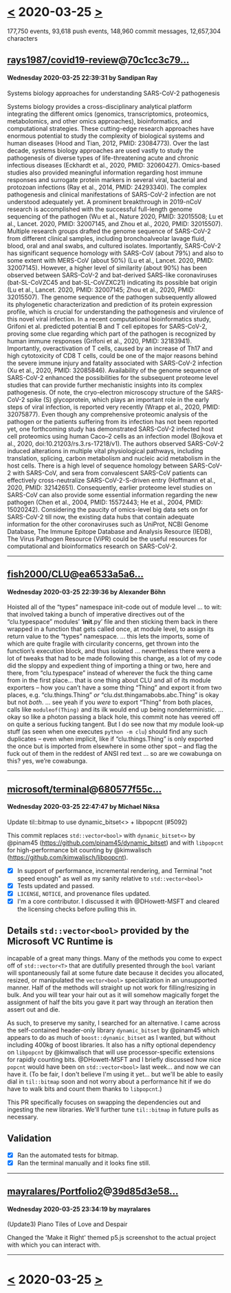 # [<](2020-03-24.md) 2020-03-25 [>](2020-03-26.md)

177,750 events, 93,618 push events, 148,960 commit messages, 12,657,304 characters


## [rays1987/covid19-review](https://github.com/rays1987/covid19-review)@[70c1cc3c79...](https://github.com/rays1987/covid19-review/commit/70c1cc3c79cf0760bad731022e782d62b34e6f78)
#### Wednesday 2020-03-25 22:39:31 by Sandipan Ray

Systems biology approaches for understanding SARS-CoV-2 pathogenesis

Systems biology provides a cross-disciplinary analytical platform integrating the different omics (genomics, transcriptomics, proteomics, metabolomics, and other omics approaches), bioinformatics, and computational strategies. These cutting-edge research approaches have enormous potential to study the complexity of biological systems and human diseases (Hood and Tian, 2012, PMID: 23084773). Over the last decade, systems biology approaches are used vastly to study the pathogenesis of diverse types of life-threatening acute and chronic infectious diseases (Eckhardt et al., 2020, PMID: 32060427). Omics-based studies also provided meaningful information regarding host immune responses and surrogate protein markers in several viral, bacterial and protozoan infections (Ray et al., 2014, PMID: 24293340).
The complex pathogenesis and clinical manifestations of SARS-CoV-2 infection are not understood adequately yet. A prominent breakthrough in 2019-nCoV research is accomplished with the successful full-length genome sequencing of the pathogen (Wu et al., Nature 2020, PMID: 32015508; Lu et al., Lancet. 2020, PMID: 32007145, and Zhou et al., 2020, PMID: 32015507). Multiple research groups drafted the genome sequence of SARS-CoV-2 from different clinical samples, including bronchoalveolar lavage fluid, blood, oral and anal swabs, and cultured isolates. Importantly, SARS-CoV-2 has significant sequence homology with SARS-CoV (about 79%) and also to some extent with MERS-CoV (about 50%) (Lu et al., Lancet. 2020, PMID: 32007145). However, a higher level of similarity (about 90%) has been observed between SARS-CoV-2 and bat-derived SARS-like coronaviruses (bat-SL-CoVZC45 and bat-SL-CoVZXC21) indicating its possible bat origin (Lu et al., Lancet. 2020, PMID: 32007145; Zhou et al., 2020, PMID: 32015507). 
The genome sequence of the pathogen subsequently allowed its phylogenetic characterization and prediction of its protein expression profile, which is crucial for understanding the pathogenesis and virulence of this novel viral infection.  In a recent computational bioinformatics study, Grifoni et al. predicted potential B and T cell epitopes for SARS-CoV-2, proving some clue regarding which part of the pathogen is recognized by human immune responses (Grifoni et al., 2020, PMID: 32183941). Importantly, overactivation of T cells, caused by an increase of Th17 and high cytotoxicity of CD8 T cells, could be one of the major reasons behind the severe immune injury and fatality associated with SARS-CoV-2 infection (Xu et al., 2020, PMID: 32085846). 
Availability of the genome sequence of SARS-CoV-2 enhanced the possibilities for the subsequent proteome level studies that can provide further mechanistic insights into its complex pathogenesis. Of note, the cryo-electron microscopy structure of the SARS-CoV-2 spike (S) glycoprotein, which plays an important role in the early steps of viral infection, is reported very recently (Wrapp et al., 2020, PMID: 32075877). Even though any comprehensive proteomic analysis of the pathogen or the patients suffering from its infection has not been reported yet, one forthcoming study has demonstrated SARS-CoV-2 infected host cell proteomics using human Caco–2 cells as an infection model (Bojkova et al., 2020, doi:10.21203/rs.3.rs-17218/v1).  The authors observed SARS-CoV-2 induced alterations in multiple vital physiological pathways, including translation, splicing, carbon metabolism and nucleic acid metabolism in the host cells.
There is a high level of sequence homology between SARS-CoV-2 with SARS-CoV, and sera from convalescent SARS-CoV patients can effectively cross-neutralize SARS-CoV-2-S-driven entry (Hoffmann et al., 2020, PMID: 32142651). Consequently, earlier proteome level studies on SARS-CoV can also provide some essential information regarding the new pathogen (Chen et al., 2004, PMID: 15572443; He et al., 2004, PMID: 15020242). Considering the paucity of omics-level big data sets on for SARS-CoV-2 till now, the existing data hubs that contain adequate information for the other coronaviruses such as UniProt, NCBI Genome Database, The Immune Epitope Database and Analysis Resource (IEDB), The Virus Pathogen Resource (ViPR) could be the useful resources for computational and bioinformatics research on SARS-CoV-2.

---
## [fish2000/CLU](https://github.com/fish2000/CLU)@[ea6533a5a6...](https://github.com/fish2000/CLU/commit/ea6533a5a6fd396a8051116f8f5c2d6dfc40e366)
#### Wednesday 2020-03-25 22:39:36 by Alexander Böhn

Hoisted all of the “types” namespace init-code out of module level
... to wit: that involved taking a bunch of imperative directives
    out of the “clu.typespace” modules’ ‘__init__.py’ file and then
    sticking them back in there wrapped in a function that gets
    called once, at module level, to assign its return value to the
    “types” namespace.
... this lets the imports, some of which are quite fragile with
    circularity concerns, get thrown into the function’s execution
    block, and thus isolated
... nevertheless there were a lot of tweaks that had to be made
    following this change, as a lot of my code did the sloppy and
    expedient thing of importing a thing or two, here and there,
    from “clu.typespace” instead of wherever the fuck the thing
    came from in the first place… that is one thing about CLU and
    all of its module exporters – how you can’t have a some thing
    “Thing” and export it from two places, e.g. “clu.things.Thing”
    *or* “clu.dst.thingamabobs.abc.Thing” is okay but not *both*.
... see yeah if you *were* to export “Thing” from both places,
    calls like `moduleof(Thing)` and its ilk would end up being
    nondeterministic.
... okay so like a photon passing a black hole, this commit note
    has veered off on quite a serious fucking tangent. But I do
    see now that my module look-up stuff (as seen when one executes
    `python -m clu`) should find any such duplicates – even when
    implicit, like if “clu.things.Thing” is only exported the once
    but is imported from elsewhere in some other spot – and flag
    the fuck out of them in the reddest of ANSI red text
... so are we cowabunga on this? yes, we’re cowabunga.

---
## [microsoft/terminal](https://github.com/microsoft/terminal)@[680577f55c...](https://github.com/microsoft/terminal/commit/680577f55c6927ae4f1a63ae396aff6b9b0fae66)
#### Wednesday 2020-03-25 22:47:47 by Michael Niksa

Update til::bitmap to use dynamic_bitset<> + libpopcnt (#5092)

This commit replaces `std::vector<bool>` with `dynamic_bitset<>` by
@pinam45 (https://github.com/pinam45/dynamic_bitset) and with
`libpopcnt` for high-performance bit counting by @kimwalisch
(https://github.com/kimwalisch/libpopcnt).

* [x] In support of performance, incremental rendering, and Terminal
  "not speed enough" as well as my sanity relative to
  `std::vector<bool>`
* [x] Tests updated and passed.
* [x] `LICENSE`, `NOTICE`, and provenance files updated.
* [x] I'm a core contributor. I discussed it with @DHowett-MSFT and
  cleared the licensing checks before pulling this in.

## Details `std::vector<bool>` provided by the Microsoft VC Runtime is
incapable of a great many things. Many of the methods you come to expect
off of `std::vector<T>` that are dutifully presented through the `bool`
variant will spontaneously fail at some future date because it decides
you allocated, resized, or manipulated the `vector<bool>` specialization
in an unsupported manner. Half of the methods will straight up not work
for filling/resizing in bulk. And you will tear your hair out as it will
somehow magically forget the assignment of half the bits you gave it
part way through an iteration then assert out and die.

As such, to preserve my sanity, I searched for an alternative. I came
across the self-contained header-only library `dynamic_bitset` by
@pinam45 which appears to do as much of `boost::dynamic_bitset` as I
wanted, but without including 400kg of boost libraries. It also has a
nifty optional dependency on `libpopcnt` by @kimwalisch that will use
processor-specific extensions for rapidly counting bits. @DHowett-MSFT
and I briefly discussed how nice `popcnt` would have been on
`std::vector<bool>` last week... and now we can have it. (To be fair, I
don't believe I'm using it yet... but we'll be able to easily dial in
`til::bitmap` soon and not worry about a performance hit if we do have
to walk bits and count them thanks to `libpopcnt`.)

This PR specifically focuses on swapping the dependencies out and
ingesting the new libraries. We'll further tune `til::bitmap` in future
pulls as necessary.

## Validation
* [x] Ran the automated tests for bitmap.
* [x] Ran the terminal manually and it looks fine still.

---
## [mayralares/Portfolio2](https://github.com/mayralares/Portfolio2)@[39d85d3e58...](https://github.com/mayralares/Portfolio2/commit/39d85d3e58892038f0107d216540ea34b974ce35)
#### Wednesday 2020-03-25 23:34:19 by mayralares

(Update3) Piano Tiles of Love and Despair

Changed the 'Make it Right' themed p5.js screenshot to the actual project with which you can interact with.

---

# [<](2020-03-24.md) 2020-03-25 [>](2020-03-26.md)

